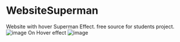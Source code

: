 # WebsiteSuperman
Website with hover Superman Effect. free source for students project.
![image](https://user-images.githubusercontent.com/91134716/156272187-1eab12a5-405a-4881-bd77-fda1770227f5.png)
On Hover effect
![image](https://user-images.githubusercontent.com/91134716/156272253-ba06591a-f506-400d-807d-ebe0145c7289.png)
